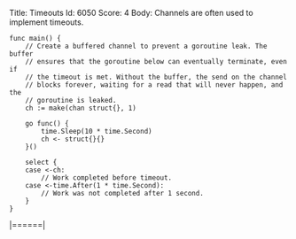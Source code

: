 Title: Timeouts
Id: 6050
Score: 4
Body:
Channels are often used to implement timeouts.

    func main() {
        // Create a buffered channel to prevent a goroutine leak. The buffer
        // ensures that the goroutine below can eventually terminate, even if
        // the timeout is met. Without the buffer, the send on the channel
        // blocks forever, waiting for a read that will never happen, and the
        // goroutine is leaked.
        ch := make(chan struct{}, 1)
    
        go func() {
            time.Sleep(10 * time.Second)
            ch <- struct{}{}
        }()
    
        select {
        case <-ch:
            // Work completed before timeout.
        case <-time.After(1 * time.Second):
            // Work was not completed after 1 second.
        }
    }


|======|

